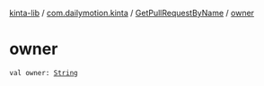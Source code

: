 [kinta-lib](../../index.md) / [com.dailymotion.kinta](../index.md) / [GetPullRequestByName](index.md) / [owner](./owner.md)

# owner

`val owner: `[`String`](https://kotlinlang.org/api/latest/jvm/stdlib/kotlin/-string/index.html)